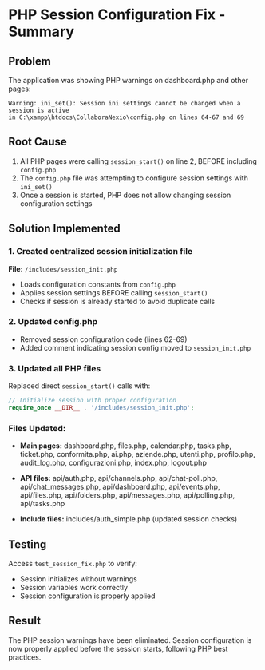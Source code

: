 # PHP Session Configuration Fix - Summary

## Problem
The application was showing PHP warnings on dashboard.php and other pages:
```
Warning: ini_set(): Session ini settings cannot be changed when a session is active
in C:\xampp\htdocs\CollaboraNexio\config.php on lines 64-67 and 69
```

## Root Cause
1. All PHP pages were calling `session_start()` on line 2, BEFORE including `config.php`
2. The `config.php` file was attempting to configure session settings with `ini_set()`
3. Once a session is started, PHP does not allow changing session configuration settings

## Solution Implemented

### 1. Created centralized session initialization file
**File:** `/includes/session_init.php`
- Loads configuration constants from `config.php`
- Applies session settings BEFORE calling `session_start()`
- Checks if session is already started to avoid duplicate calls

### 2. Updated config.php
- Removed session configuration code (lines 62-69)
- Added comment indicating session config moved to `session_init.php`

### 3. Updated all PHP files
Replaced direct `session_start()` calls with:
```php
// Initialize session with proper configuration
require_once __DIR__ . '/includes/session_init.php';
```

### Files Updated:
- **Main pages:** dashboard.php, files.php, calendar.php, tasks.php, ticket.php,
  conformita.php, ai.php, aziende.php, utenti.php, profilo.php, audit_log.php,
  configurazioni.php, index.php, logout.php

- **API files:** api/auth.php, api/channels.php, api/chat-poll.php,
  api/chat_messages.php, api/dashboard.php, api/events.php, api/files.php,
  api/folders.php, api/messages.php, api/polling.php, api/tasks.php

- **Include files:** includes/auth_simple.php (updated session checks)

## Testing
Access `test_session_fix.php` to verify:
- Session initializes without warnings
- Session variables work correctly
- Session configuration is properly applied

## Result
The PHP session warnings have been eliminated. Session configuration is now properly
applied before the session starts, following PHP best practices.